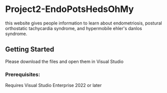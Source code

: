# Project2-EndoPotsHedsOhMy
this website gives people information to learn about endometriosis, postural orthostatic tachycardia syndrome, and hypermobile ehler's danlos syndrome. 

## Getting Started

Please download the files and open them in Visual Studio


### Prerequisites:

Requires Visual Studio Enterprise 2022 or later


